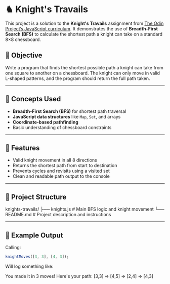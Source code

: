 # ♞ Knight's Travails

This project is a solution to the **Knight's Travails** assignment from [The Odin Project’s JavaScript curriculum](https://www.theodinproject.com/lessons/javascript-knights-travails). It demonstrates the use of **Breadth-First Search (BFS)** to calculate the shortest path a knight can take on a standard 8×8 chessboard.

## 📌 Objective

Write a program that finds the shortest possible path a knight can take from one square to another on a chessboard. The knight can only move in valid L-shaped patterns, and the program should return the full path taken.

---

## 🧠 Concepts Used

- **Breadth-First Search (BFS)** for shortest path traversal
- **JavaScript data structures** like `Map`, `Set`, and arrays
- **Coordinate-based pathfinding**
- Basic understanding of chessboard constraints

---

## 🚀 Features

- Valid knight movement in all 8 directions
- Returns the shortest path from start to destination
- Prevents cycles and revisits using a visited set
- Clean and readable path output to the console

---

## 📂 Project Structure

knights-travails/
├── knights.js # Main BFS logic and knight movement
└── README.md # Project description and instructions

---

## 📌 Example Output

Calling:

```js
knightMoves([3, 3], [4, 3]);
```

Will log something like:

You made it in 3 moves! Here's your path:
[3,3] => [4,5] => [2,4] => [4,3]
